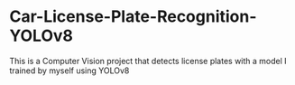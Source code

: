 # Car-License-Plate-Recognition-YOLOv8
This is a Computer Vision project that detects license plates with a model I trained by myself using YOLOv8
